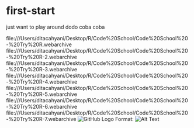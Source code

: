 # first-start
just want to play around
dodo
coba coba

file:///Users/ditacahyani/Desktop/R/Code%20School/Code%20School%20-%20Try%20R.webarchive
file:///Users/ditacahyani/Desktop/R/Code%20School/Code%20School%20-%20Try%20R-2.webarchive
file:///Users/ditacahyani/Desktop/R/Code%20School/Code%20School%20-%20Try%20R-3.webarchive
file:///Users/ditacahyani/Desktop/R/Code%20School/Code%20School%20-%20Try%20R-4.webarchive
file:///Users/ditacahyani/Desktop/R/Code%20School/Code%20School%20-%20Try%20R-5.webarchive
file:///Users/ditacahyani/Desktop/R/Code%20School/Code%20School%20-%20Try%20R-6.webarchive
file:///Users/ditacahyani/Desktop/R/Code%20School/Code%20School%20-%20Try%20R-7.webarchive
![GitHub Logo](/images/logo.png)
Format: ![Alt Text](url)

